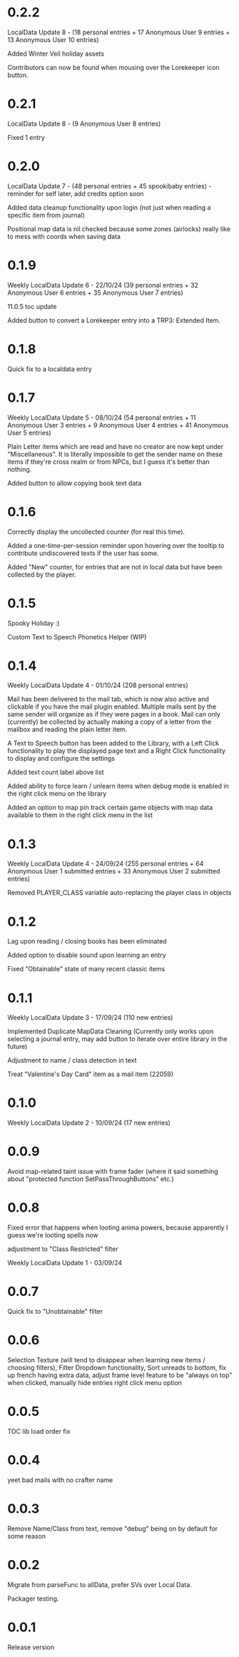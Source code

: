 # 0.2.2

LocalData Update 8 - (18 personal entries + 17 Anonymous User 9 entries + 13 Anonymous User 10 entries)

Added Winter Veil holiday assets

Contributors can now be found when mousing over the Lorekeeper icon button.

# 0.2.1

LocalData Update 8 - (9 Anonymous User 8 entries)

Fixed 1 entry

# 0.2.0

LocalData Update 7 - (48 personal entries + 45 spookibaby entries) - reminder for self later, add credits option soon

Added data cleanup functionality upon login (not just when reading a specific item from journal)

Positional map data is nil checked because some zones (airlocks) really like to mess with coords when saving data

# 0.1.9

Weekly LocalData Update 6 - 22/10/24 (39 personal entries + 32 Anonymous User 6 entries + 35 Anonymous User 7 entries)

11.0.5 toc update

Added button to convert a Lorekeeper entry into a TRP3: Extended Item.

# 0.1.8

Quick fix to a localdata entry

# 0.1.7

Weekly LocalData Update 5 - 08/10/24 (54 personal entries + 11 Anonymous User 3 entries + 9 Anonymous User 4 entries + 41 Anonymous User 5 entries)

Plain Letter items which are read and have no creator are now kept under "Miscellaneous". It is literally impossible to get the sender name on these items if they're cross realm or from NPCs, but I guess it's better than nothing.

Added button to allow copying book text data

# 0.1.6

Correctly display the uncollected counter (for real this time).

Added a one-time-per-session reminder upon hovering over the tooltip to contribute undiscovered texts if the user has some.

Added "New" counter, for entries that are not in local data but have been collected by the player.

# 0.1.5

Spooky Holiday :)

Custom Text to Speech Phonetics Helper (WIP)

# 0.1.4

Weekly LocalData Update 4 - 01/10/24 (208 personal entries)

Mail has been delivered to the mail tab, which is now also active and clickable if you have the mail plugin enabled. Multiple mails sent by the same sender will organize as if they were pages in a book. Mail can only (currently) be collected by actually making a copy of a letter from the mailbox and reading the plain letter item.

A Text to Speech button has been added to the Library, with a Left Click functionality to play the displayed page text and a Right Click functionality to display and configure the settings

Added text count label above list

Added ability to force learn / unlearn items when debug mode is enabled in the right click menu on the library

Added an option to map pin track certain game objects with map data available to them in the right click menu in the list

# 0.1.3

Weekly LocalData Update 4 - 24/09/24 (255 personal entries + 64 Anonymous User 1 submitted entries + 33 Anonymous User 2 submitted entries)

Removed PLAYER_CLASS variable auto-replacing the player class in objects

# 0.1.2

Lag upon reading / closing books has been eliminated

Added option to disable sound upon learning an entry

Fixed "Obtainable" state of many recent classic items

# 0.1.1

Weekly LocalData Update 3 - 17/09/24 (110 new entries)

Implemented Duplicate MapData Cleaning (Currently only works upon selecting a journal entry, may add button to iterate over entire library in the future)

Adjustment to name / class detection in text

Treat "Valentine's Day Card" item as a mail item (22059)

# 0.1.0

Weekly LocalData Update 2 - 10/09/24 (17 new entries)

# 0.0.9

Avoid map-related taint issue with frame fader (where it said something about "protected function SetPassThroughButtons" etc.)

# 0.0.8

Fixed error that happens when looting anima powers, because apparently I guess we're looting spells now

adjustment to "Class Restricted" filter

Weekly LocalData Update 1 - 03/09/24

# 0.0.7

Quick fix to "Unobtainable" filter

# 0.0.6

Selection Texture (will tend to disappear when learning new items / choosing filters), Filter Dropdown functionality, Sort unreads to bottom, fix up french having extra data, adjust frame level feature to be "always on top" when clicked, manually hide entries right click menu option

# 0.0.5

TOC lib load order fix

# 0.0.4

yeet bad mails with no crafter name

# 0.0.3

Remove Name/Class from text, remove "debug" being on by default for some reason

# 0.0.2

Migrate from parseFunc to allData, prefer SVs over Local Data.

Packager testing.

# 0.0.1

Release version